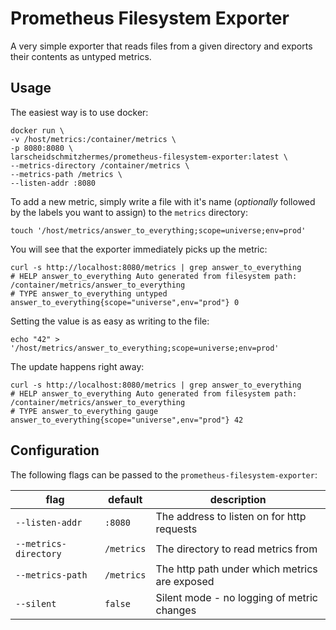 # Prometheus Filesystem Exporter
A very simple exporter that reads files from a given directory and exports their contents as untyped metrics.

## Usage

The easiest way is to use docker:

```shell
docker run \ 
-v /host/metrics:/container/metrics \
-p 8080:8080 \
larscheidschmitzhermes/prometheus-filesystem-exporter:latest \
--metrics-directory /container/metrics \
--metrics-path /metrics \
--listen-addr :8080
```

To add a new metric, simply write a file with it's name (_optionally_ followed by the labels you want to assign) to the `metrics` directory:

```shell
touch '/host/metrics/answer_to_everything;scope=universe;env=prod'
```

You will see that the exporter immediately picks up the metric:

```shell
curl -s http://localhost:8080/metrics | grep answer_to_everything
# HELP answer_to_everything Auto generated from filesystem path: /container/metrics/answer_to_everything
# TYPE answer_to_everything untyped
answer_to_everything{scope="universe",env="prod"} 0
```

Setting the value is as easy as writing to the file:

```shell
echo "42" > '/host/metrics/answer_to_everything;scope=universe;env=prod'
```

The update happens right away:

```shell
curl -s http://localhost:8080/metrics | grep answer_to_everything
# HELP answer_to_everything Auto generated from filesystem path: /container/metrics/answer_to_everything
# TYPE answer_to_everything gauge
answer_to_everything{scope="universe",env="prod"} 42
```

## Configuration

The following flags can be passed to the `prometheus-filesystem-exporter`:

| flag                  | default   | description   |
| ---                   | ---       | ---           |
| `--listen-addr`         | `:8080`     | The address to listen on for http requests
| `--metrics-directory`   | `/metrics`  | The directory to read metrics from |
| `--metrics-path`        | `/metrics`  | The http path under which metrics are exposed
| `--silent`              | `false`     | Silent mode - no logging of metric changes
